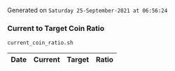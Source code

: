 Generated on `Saturday 25-September-2021 at 06:56:24`

### Current to Target Coin Ratio
`current_coin_ratio.sh`

Date|Current|Target|Ratio
---|---|---|---
